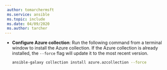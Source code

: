 ```yaml
---
 author: tomarchermsft
 ms.service: ansible
 ms.topic: include
 ms.date: 04/09/2020
 ms.author: tarcher
---
```


- **Configure Azure collection**: Run the following command from a terminal window to install the Azure collection. If the Azure collection is already installed, the `--force` flag will update it to the most recent version.

    ```bash
    ansible-galaxy collection install azure.azcollection --force
    ```
